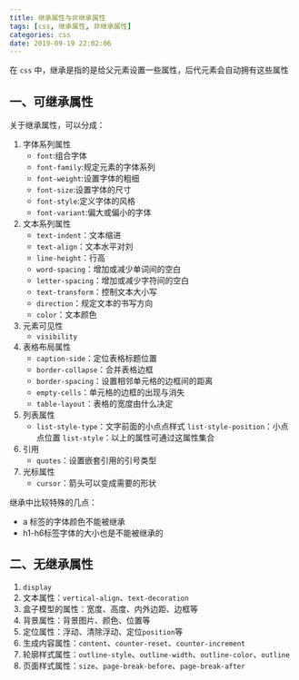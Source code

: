 ```yaml
---
title: 继承属性与非继承属性 
tags: [css, 继承属性, 非继承属性]
categories: css 
date: 2019-09-19 22:02:06
---
```


在 `css` 中，继承是指的是给父元素设置一些属性，后代元素会自动拥有这些属性

## 一、可继承属性

关于继承属性，可以分成：

1. 字体系列属性
   - `font`:组合字体
   - `font-family`:规定元素的字体系列
   - `font-weight`:设置字体的粗细
   - `font-size`:设置字体的尺寸
   - `font-style`:定义字体的风格
   - `font-variant`:偏大或偏小的字体
2. 文本系列属性
    - `text-indent`：文本缩进
    - `text-align`：文本水平对刘
    - `line-height`：行高
    - `word-spacing`：增加或减少单词间的空白
    - `letter-spacing`：增加或减少字符间的空白
    - `text-transform`：控制文本大小写
    - `direction`：规定文本的书写方向
    - `color`：文本颜色
3. 元素可见性
    - `visibility`
4. 表格布局属性
    - `caption-side`：定位表格标题位置
    - `border-collapse`：合并表格边框
    - `border-spacing`：设置相邻单元格的边框间的距离
    - `empty-cells`：单元格的边框的出现与消失
    - `table-layout`：表格的宽度由什么决定
5. 列表属性
    - `list-style-type`：文字前面的小点点样式
    `list-style-position`：小点点位置
    `list-style`：以上的属性可通过这属性集合
6. 引用
    - `quotes`：设置嵌套引用的引号类型
7. 光标属性
    - `cursor`：箭头可以变成需要的形状

继承中比较特殊的几点：

- a 标签的字体颜色不能被继承
- h1-h6标签字体的大小也是不能被继承的

## 二、无继承属性

1. `display`
2. 文本属性：`vertical-align`、`text-decoration`
3. 盒子模型的属性：宽度、高度、内外边距、边框等
4. 背景属性：背景图片、颜色、位置等
5. 定位属性：浮动、清除浮动、定位`position`等
6. 生成内容属性：`content`、`counter-reset`、`counter-increment`
7. 轮廓样式属性：`outline-style`、`outline-width`、`outline-color`、`outline`
8. 页面样式属性：`size`、`page-break-before`、`page-break-after`
